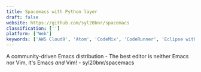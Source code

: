 ```yaml
---
title: Spacemacs with Python layer
draft: false 
website: https://github.com/syl20bnr/spacemacs
classification: ['']
platform: ['Web']
keywords: ['AWS Cloud9', 'Atom', 'CodeMix', 'CodeRunner', 'Eclipse with PyDev', 'GNU Emacs', 'Geany', 'IDLE', 'Kakoune', 'Kate', 'Koding', 'NINJA-IDE', 'Neovim', 'PaizaCloud IDE', 'PyScripter', 'Spyder', 'Vim', 'Visual Studio Code', 'vile']
---
```

A community-driven Emacs distribution - The best editor is neither Emacs nor Vim,  it's Emacs *and* Vim! - syl20bnr/spacemacs